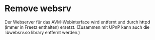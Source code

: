 # Remove websrv
Der Webserver für das AVM-Webinterface wird entfernt und durch httpd (immer in Freetz enthalten) ersetzt. (Zusammen mit UPnP kann auch die libwebsrv.so library entfernt werden.)<br>
<br>


